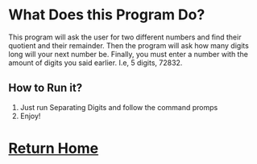 # What Does this Program Do?

This program will ask the user for two different numbers and find their quotient and their remainder. Then the program will ask how many digits long will your next number be. Finally, you must enter a number with the amount of digits you said earlier. I.e, 5 digits, 72832. 

## How to Run it?
1. Just run Separating Digits and follow the command promps
2. Enjoy!






# [Return Home](https://speedmirage.github.io)
